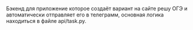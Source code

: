 Бэкенд для приложение которое создаёт вариант на сайте решу ОГЭ и автоматически отправляет его в телеграмм, основная логика находиться в файле api/task.py.

